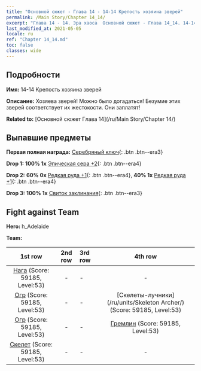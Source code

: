 ```yaml
---
title: "Основной сюжет - Глава 14 - 14-14 Крепость хозяина зверей"
permalink: /Main Story/Chapter 14_14/
excerpt: "Глава 14 - 14. Эра хаоса  Основной сюжет - Глава 14_14. 14-14 Крепость хозяина зверей"
last_modified_at: 2021-05-05
locale: ru
ref: "Chapter 14_14.md"
toc: false
classes: wide
---
```


## Подробности

 **Имя:** 14-14 Крепость хозяина зверей

 **Описание:** Хозяева зверей! Можно было догадаться! Безумие этих зверей соответствует их жестокости. Они заплатят!

 **Related to:** [Основной сюжет Глава 14](/ru/Main Story/Chapter 14/)

## Выпавшие предметы

 **Первая полная награда:** [Серебряный ключ](/ItemsRU/con_693/){: .btn .btn--era3}

 **Drop 1:** **100% 1x** [Эпическая сера +2](/ItemsRU/mat_50/){: .btn .btn--era4}

 **Drop 2:** **60% 0x** [Редкая руда +1](/ItemsRU/mat_40/){: .btn .btn--era4}, **40% 1x** [Редкая руда +1](/ItemsRU/mat_40/){: .btn .btn--era4}

 **Drop 3:** **100% 1x** [Свиток заклинания](/ItemsRU/con_694/){: .btn .btn--era3}


## Fight against Team
 **Hero:** h_Adelaide

 **Team:**


  | 1st row | 2nd row | 3rd row | 4th row |
  |:----:|:----:|:----|:----:|
  | [Нага](/ru/units/Naga/) (Score: 59185, Level:53)  | - | - | - |
  | [Огр](/ru/units/Ogre/) (Score: 59185, Level:53)  | - | - | [Скелеты-лучники](/ru/units/Skeleton Archer/) (Score: 59185, Level:53)  |
  | [Огр](/ru/units/Ogre/) (Score: 59185, Level:53)  | - | - | [Гремлин](/ru/units/Gremlin/) (Score: 59185, Level:53)  |
  | [Скелет](/ru/units/Skeleton/) (Score: 59185, Level:53)  | - | - | - |


